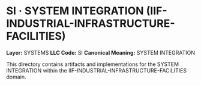 # SI · SYSTEM INTEGRATION (IIF-INDUSTRIAL-INFRASTRUCTURE-FACILITIES)

**Layer:** SYSTEMS
**LLC Code:** SI
**Canonical Meaning:** SYSTEM INTEGRATION

This directory contains artifacts and implementations for the SYSTEM INTEGRATION within the IIF-INDUSTRIAL-INFRASTRUCTURE-FACILITIES domain.
